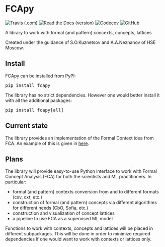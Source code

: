 # FCApy
[![Travis (.com)](https://img.shields.io/travis/com/EgorDudyrev/FCApy)](https://travis-ci.com/github/EgorDudyrev/FCApy)
[![Read the Docs (version)](https://img.shields.io/readthedocs/fcapy/latest)](https://fcapy.readthedocs.io/en/latest/)
[![Codecov](https://img.shields.io/codecov/c/github/EgorDudyrev/FCApy)](https://codecov.io/gh/EgorDudyrev/FCApy)
[![GitHub](https://img.shields.io/github/license/EgorDudyrev/FCApy)](https://github.com/EgorDudyrev/FCApy/blob/main/LICENSE)

A library to work with formal (and pattern) concexts, concepts, lattices

Created under the guidance of S.O.Kuznetsov and A.A.Neznanov of HSE Moscow.

## Install
FCApy can be installed from [PyPI](https://pypi.org/project/shap):

<pre>
pip install fcapy
</pre>

The library has no strict dependencies. However one would better install it with all the additional packages:
<pre>
pip install fcapy[all]
</pre>

## Current state

The library provides an implementation of the Formal Context idea from FCA. An example of this is given in [here](../blob/main/notebooks/Formal%20Context.ipynb).
 
## Plans
The library will provide easy-to-use Python interface to work with Formal Concept Analysis (FCA) for both the scientists and ML practitioners.
In particular:
* formal (and pattern) contexts conversion from and to different formats (csv, cxt, etc.)
* construction of formal (and pattern) concepts via different algorithms for different needs (CbO, Sofia, etc.)
* construction and visualization of concept lattices
* a pipeline to use FCA as a supervised ML model

Functions to work with contexts, concepts and lattices will be placed in different subpackages. This will be done in order to minimize required dependencies if one would want to work with contexts or lattices only.

